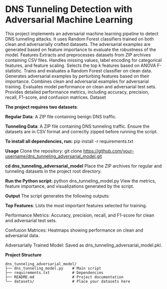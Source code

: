 # DNS Tunneling Detection with Adversarial Machine Learning
This project implements an adversarial machine learning pipeline to detect DNS tunneling attacks. It uses Random Forest classifiers trained on both clean and adversarially crafted datasets. The adversarial examples are generated based on feature importance to evaluate the robustness of the model.
Features
Extracts and preprocesses datasets from ZIP archives containing CSV files.
Handles missing values, label encoding for categorical features, and feature scaling.
Selects the top k features based on ANOVA F-statistic.
Trains and evaluates a Random Forest classifier on clean data.
Generates adversarial examples by perturbing features based on their importance.
Combines clean and adversarial examples for adversarial training.
Evaluates model performance on clean and adversarial test sets.
Provides detailed performance metrics, including accuracy, precision, recall, F1-score, and confusion matrices.
Dataset

**The project requires two datasets**:

**Regular Data**: A ZIP file containing benign DNS traffic.

**Tunneling Data**: A ZIP file containing DNS tunneling traffic.
Ensure the datasets are in CSV format and correctly zipped before running the script.

**To install all dependencies, run:**
pip install -r requirements.txt

**Usage**
Clone the repository:
git clone https://github.com/your-username/dns_tunneling_adversarial_model.git

**cd dns_tunneling_adversarial_model**
Place the ZIP archives for regular and tunneling datasets in the project root directory.

**Run the Python script:**
python dns_tunneling_model.py
View the metrics, feature importance, and visualizations generated by the script.

**Output**
The script generates the following outputs:

**Top Features**: Lists the most important features selected for training.

Performance Metrics: Accuracy, precision, recall, and F1-score for clean and adversarial test sets.

Confusion Matrices: Heatmaps showing performance on clean and adversarial data.

Adversarially Trained Model: Saved as dns_tunneling_adversarial_model.pkl.

**Project Structure**
```plaintext
dns_tunneling_adversarial_model/
├── dns_tunneling_model.py    # Main script
├── requirements.txt          # Dependencies
├── README.md                 # Project documentation
└── datasets/                 # Place your datasets here

